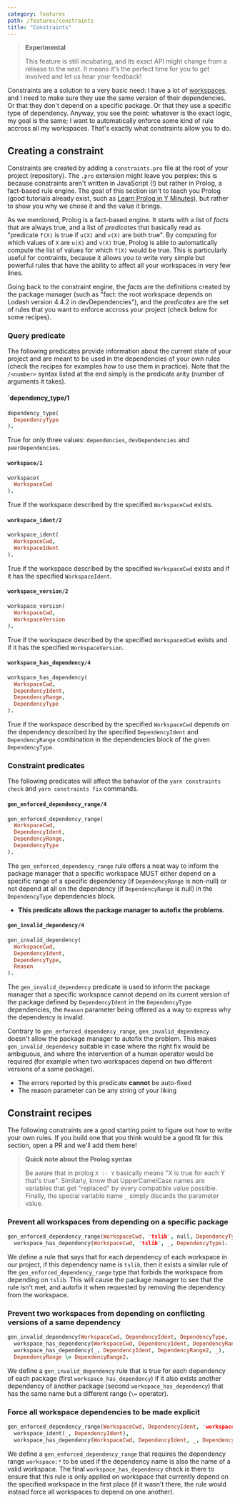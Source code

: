 ```yaml
---
category: features
path: /features/constraints
title: "Constraints"
---
```


> **Experimental**
>
> This feature is still incubating, and its exact API might change from a release to the next. It means it's the perfect time for you to get involved and let us hear your feedback!

Constraints are a solution to a very basic need: I have a lot of [workspaces](/features/workspaces), and I need to make sure they use the same version of their dependencies. Or that they don't depend on a specific package. Or that they use a specific type of dependency. Anyway, you see the point: whatever is the exact logic, my goal is the same; I want to automatically enforce some kind of rule accross all my workspaces. That's exactly what constraints allow you to do.

## Creating a constraint

Constraints are created by adding a `constraints.pro` file at the root of your project (repository). The `.pro` extension might leave you perplex: this is because constraints aren't written in JavaScript (!) but rather in Prolog, a fact-based rule engine. The goal of this section isn't to teach you Prolog (good tutorials already exist, such as [Learn Prolog in Y Minutes](https://learnxinyminutes.com/docs/prolog/)),
but rather to show you why we chose it and the value it brings.

As we mentioned, Prolog is a fact-based engine. It starts with a list of *facts* that are always true, and a list of *predicates* that basically read as "predicate `f(X)` is true if `u(X)` and `v(X)` are both true". By computing for which values of `X` are `u(X)` and `v(X)` true, Prolog is able to automatically compute the list of values for which `f(X)` would be true. This is particularly useful for contraints, because it allows you to write very simple but powerful rules that have the ability to affect all your workspaces in very few lines.

Going back to the constraint engine, the *facts* are the definitions created by the package manager (such as "fact: the root workspace depends on Lodash version 4.4.2 in devDependencies"), and the *predicates* are the set of rules that you want to enforce accross your project (check below for some recipes).

### Query predicate

The following predicates provide information about the current state of your project and are meant to be used in the dependencies of your own rules (check the recipes for examples how to use them in practice). Note that the `/<number>` syntax listed at the end simply is the predicate arity (number of arguments it takes).

#### `dependency_type/1

```prolog
dependency_type(
  DependencyType
).
```

True for only three values: `dependencies`, `devDependencies` and `peerDependencies`.

#### `workspace/1`

```prolog
workspace(
  WorkspaceCwd
).
```

True if the workspace described by the specified `WorkspaceCwd` exists.

#### `workspace_ident/2`

```prolog
workspace_ident(
  WorkspaceCwd,
  WorkspaceIdent
).
```

True if the workspace described by the specified `WorkspaceCwd` exists and if it has the specified `WorkspaceIdent`.

#### `workspace_version/2`

```prolog
workspace_version(
  WorkspaceCwd,
  WorkspaceVersion
).
```

True if the workspace described by the specified `WorkspacedCwd` exists and if it has the specified `WorkspaceVersion`.

#### `workspace_has_dependency/4`

```prolog
workspace_has_dependency(
  WorkspaceCwd,
  DependencyIdent,
  DependencyRange,
  DependencyType
).
```

True if the workspace described by the specified `WorkspaceCwd` depends on the dependency described by the specified `DependencyIdent` and `DependencyRange` combination in the dependencies block of the given `DependencyType`.

### Constraint predicates

The following predicates will affect the behavior of the `yarn constraints check` and `yarn constraints fix` commands.

#### `gen_enforced_dependency_range/4`

```prolog
gen_enforced_dependency_range(
  WorkspaceCwd,
  DependencyIdent,
  DependencyRange,
  DependencyType
).
```

The `gen_enforced_dependency_range` rule offers a neat way to inform the package manager that a specific workspace MUST either depend on a specific range of a specific dependency (if `DependencyRange` is non-null) or not depend at all on the dependency (if `DependencyRange` is null) in the `DependencyType` dependencies block.

- **This predicate allows the package manager to autofix the problems.**

#### `gen_invalid_dependency/4`

```prolog
gen_invalid_dependency(
  WorkspaceCwd,
  DependencyIdent,
  DependencyType,
  Reason
).
```

The `gen_invalid_dependency` predicate is used to inform the package manager that a specific workspace cannot depend on its current version of the package defined by `DependencyIdent` in the `DependencyType` dependencies, the `Reason` parameter being offered as a way to express why the dependency is invalid.

Contrary to `gen_enforced_dependency_range`, `gen_invalid_dependency` doesn't allow the package manager to autofix the problem. This makes `gen_invalid_dependency` suitable in case where the right fix would be ambiguous, and where the intervention of a human operator would be required (for example when two workspaces depend on two different versions of a same package).

- The errors reported by this predicate **cannot** be auto-fixed
- The reason parameter can be any string of your liking

## Constraint recipes

The following constraints are a good starting point to figure out how to write your own rules. If you build one that you think would be a good fit for this section, open a PR and we'll add them here!

> **Quick note about the Prolog syntax**
>
> Be aware that in prolog `X :- Y` basically means "X is true for each Y that's true". Similarly, know that UpperCamelCase names are variables that get "replaced" by every compatible value possible. Finally, the special variable name `_` simply discards the parameter value.

### Prevent all workspaces from depending on a specific package

```prolog
gen_enforced_dependency_range(WorkspaceCwd, 'tslib', null, DependencyType) :-
  workspace_has_dependency(WorkspaceCwd, 'tslib', _, DependencyType).
```

We define a rule that says that for each dependency of each workspace in our project, if this dependency name is `tslib`, then it exists a similar rule of the `gen_enforced_dependency_range` type that forbids the workspace from depending on `tslib`. This will cause the package manager to see that the rule isn't met, and autofix it when requested by removing the dependency from the workspace.

### Prevent two workspaces from depending on conflicting versions of a same dependency

```prolog
gen_invalid_dependency(WorkspaceCwd, DependencyIdent, DependencyType, 'This dependency conflicts with another one from another workspace') :-
  workspace_has_dependency(WorkspaceCwd, DependencyIdent, DependencyRange, DependencyType),
  workspace_has_dependency(_, DependencyIdent, DependencyRange2, _),
  DependencyRange \= DependencyRange2.
```

We define a `gen_invalid_dependency` rule that is true for each dependency of each package (first `workspace_has_dependency`) if it also exists another dependency of another package (second `workspace_has_dependency`) that has the same name but a different range (`\=` operator).

### Force all workspace dependencies to be made explicit

```prolog
gen_enforced_dependency_range(WorkspaceCwd, DependencyIdent, 'workspace:*', DependencyType) :-
  workspace_ident(_, DependencyIdent),
  workspace_has_dependency(WorkspaceCwd, DependencyIdent, _, DependencyType).
```

We define a `gen_enforced_dependency_range` that requires the dependency range `workspace:*` to be used if the dependency name is also the name of a valid workspace. The final `workspace_has_dependency` check is there to ensure that this rule is only applied on workspace that currently depend on the specified workspace in the first place (if it wasn't there, the rule would instead force all workspaces to depend on one another).
